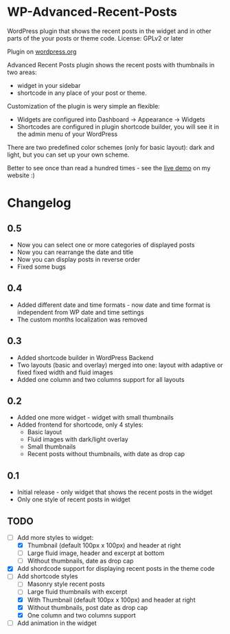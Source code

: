 # WP-Advanced-Recent-Posts
WordPress plugin that shows the recent posts in the widget and in other parts of the your posts or theme code.
License: GPLv2 or later

Plugin on [wordpress.org](https://wordpress.org/plugins/advanced-recent-posts/)

Advanced Recent Posts plugin shows the recent posts with thumbnails in two areas:

* widget in your sidebar
* shortcode in any place of your post or theme.

Customization of the plugin is wery simple an flexible:

* Widgets are configured into Dashboard -> Appearance -> Widgets
* Shortcodes are configured in plugin shortcode builder, you will see it in the admin menu of your WordPress

There are two predefined color schemes (only for basic layout): dark and light, but you can set up your own scheme.

Better to see once than read a hundred times - see the [live demo](http://demo.lp-tricks.com/) on my website :)

# Changelog

## 0.5
* Now you can select one or more categories of displayed posts
* Now you can rearrange the date and title
* Now you can display posts in reverse order
* Fixed some bugs

## 0.4
* Added different date and time formats - now date and time format is independent from WP date and time settings
* The custom months localization was removed

## 0.3
* Added shortcode builder in WordPress Backend
* Two layouts (basic and overlay) merged into one: layout with adaptive or fixed fixed width and fluid images
* Added one column and two columns support for all layouts

## 0.2
* Added one more widget  - widget with small thumbnails
* Added frontend for shortcode, only 4 styles:
  * Basic layout
  * Fluid images with dark/light overlay
  * Small thumbnails
  * Recent posts without thumbnails, with date as drop cap

## 0.1
* Initial release - only widget that shows the recent posts in the widget
* Only one style of recent posts in widget

## TODO
- [ ] Add more styles to widget:
  - [x] Thumbnail (default 100px x 100px) and header at right
  - [ ] Large fluid image, header and excerpt at bottom
  - [ ] Without thumbnails, date as drop cap  
- [x] Add shordcode support for displaying recent posts in the theme code
- [ ] Add shortcode styles
  - [ ] Masonry style recent posts
  - [ ] Large fluid thumbnails with excerpt
  - [x] With Thumbnail (default 100px x 100px) and header at right
  - [x] Without thumbnails, post date as drop cap
  - [x] One column and two columns support
- [ ] Add animation in the widget